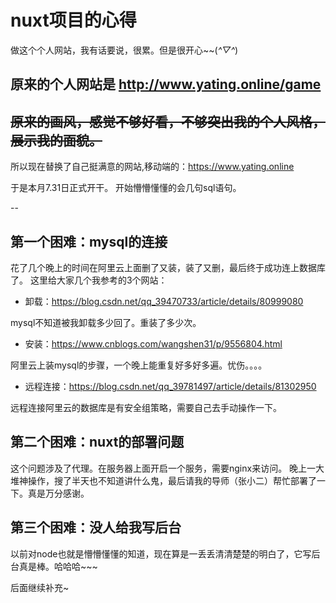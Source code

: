 # nuxt项目的心得
做这个个人网站，我有话要说，很累。但是很开心~~(*^▽^*)

## 原来的个人网站是 http://www.yating.online/game
## ~~原来的画风，感觉不够好看，不够突出我的个人风格，展示我的面貌。~~

所以现在替换了自己挺满意的网站,移动端的：https://www.yating.online

于是本月7.31日正式开干。
开始懵懵懂懂的会几句sql语句。

--

## 第一个困难：mysql的连接
花了几个晚上的时间在阿里云上面删了又装，装了又删，最后终于成功连上数据库了。
这里给大家几个我参考的3个网站：

 - 卸载：https://blog.csdn.net/qq_39470733/article/details/80999080
 
 mysql不知道被我卸载多少回了。重装了多少次。

 - 安装：https://www.cnblogs.com/wangshen31/p/9556804.html

 阿里云上装mysql的步骤，一个晚上能重复好多好多遍。忧伤。。。。

 - 远程连接：https://blog.csdn.net/qq_39781497/article/details/81302950

 远程连接阿里云的数据库是有安全组策略，需要自己去手动操作一下。

## 第二个困难：nuxt的部署问题

这个问题涉及了代理。在服务器上面开启一个服务，需要nginx来访问。
晚上一大堆神操作，搜了半天也不知道讲什么鬼，最后请我的导师（张小二）帮忙部署了一下。真是万分感谢。

## 第三个困难：没人给我写后台

以前对node也就是懵懵懂懂的知道，现在算是一丢丢清清楚楚的明白了，它写后台真是棒。哈哈哈~~~

后面继续补充~



